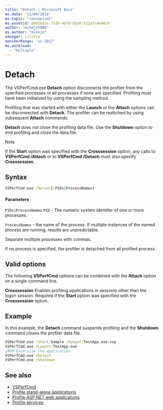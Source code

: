 ```yaml
---
title: "Detach | Microsoft Docs"
ms.date: "11/04/2016"
ms.topic: "conceptual"
ms.assetid: d9d1b52c-7f28-467d-b1e0-512afc4e46c9
author: "mikejo5000"
ms.author: "mikejo"
manager: jillfra
monikerRange: 'vs-2017'
ms.workload:
  - "multiple"
---
```

# Detach
The VSPerfCmd.exe **Detach** option disconnects the profiler from the specified processes or all processes if none are specified. Profiling must have been initialized by using the sampling method.

 Profiling that was started with either the **Launch** or the **Attach** options can be disconnected with **Detach**. The profiler can be reattched by using subsequent **Attach** commands.

 **Detach** does not close the profiling data file. Use the **Shutdown** option to end profiling and close the data file.

> [!NOTE]
> If the **Start** option was specified with the **Crosssession** option, any calls to **VSPerfCmd /Attach** or to **VSPerfCmd /Detach** must also specify **Crosssession**.

## Syntax

```cmd
VSPerfCmd.exe /Detach[:PIDs|ProcessNames]
```

#### Parameters
 `PIDs|ProcessNames`
 `PID` - The numeric system identifer of one or more processes.

 `ProcessNames` - the name of the process. If multiple instances of the named process are running, results are unpredictable.

 Separate multiple processes with commas.

 If no process is specified, the profiler is detached from all profiled process.

## Valid options
 The following **VSPerfCmd** options can be combined with the **Attach** option on a single command line.

 **Crosssession**
 Enables profiling applications in sessions other than the logon session. Required if the **Start** option was specified with the **Crosssession** option.

## Example
 In this example, the **Detach** command suspends profiling and the **Shutdown** command closes the profiler data file.

```cmd
VSPerfCmd.exe /Start:Sample /Output:TestApp.exe.vsp
VSPerfCmd.exe /Launch:TestApp.exe
;REM Excercise the application
VSPerfCmd.exe /Detach
VSPerfCmd.exe /Shutdown
```

## See also
- [VSPerfCmd](../profiling/vsperfcmd.md)
- [Profile stand-alone applications](../profiling/command-line-profiling-of-stand-alone-applications.md)
- [Profile ASP.NET web applications](../profiling/command-line-profiling-of-aspnet-web-applications.md)
- [Profile services](../profiling/command-line-profiling-of-services.md)
